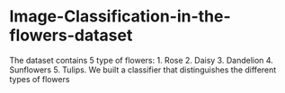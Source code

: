 # Image-Classification-in-the-flowers-dataset
The dataset contains 5 type of flowers: 1. Rose 2. Daisy 3. Dandelion 4. Sunflowers  5. Tulips. We built a classifier that distinguishes the different types of flowers
